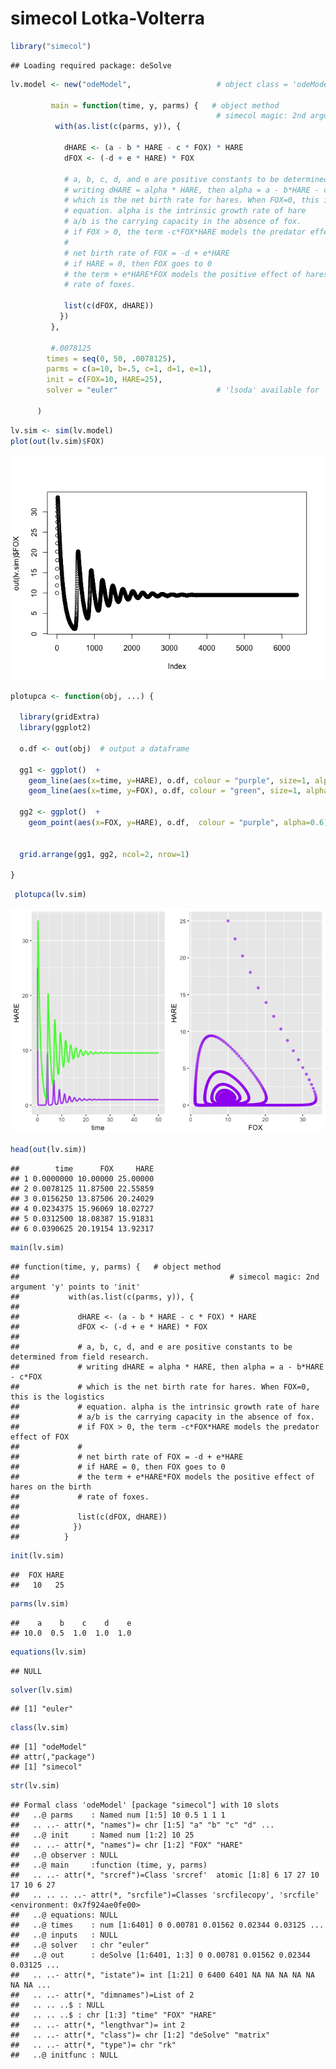 simecol Lotka-Volterra
================

``` r
library("simecol")
```

    ## Loading required package: deSolve

``` r
lv.model <- new("odeModel",                   # object class = 'odeModel'
                
         main = function(time, y, parms) {   # object method
                                              # simecol magic: 2nd argument 'y' points to 'init'
          with(as.list(c(parms, y)), {

            dHARE <- (a - b * HARE - c * FOX) * HARE
            dFOX <- (-d + e * HARE) * FOX
            
            # a, b, c, d, and e are positive constants to be determined from field research.
            # writing dHARE = alpha * HARE, then alpha = a - b*HARE - c*FOX
            # which is the net birth rate for hares. When FOX=0, this is the logistics
            # equation. alpha is the intrinsic growth rate of hare 
            # a/b is the carrying capacity in the absence of fox.
            # if FOX > 0, the term -c*FOX*HARE models the predator effect of FOX
            #
            # net birth rate of FOX = -d + e*HARE
            # if HARE = 0, then FOX goes to 0
            # the term + e*HARE*FOX models the positive effect of hares on the birth
            # rate of foxes. 
          
            list(c(dFOX, dHARE))
           })
         },
         
         #.0078125
        times = seq(0, 50, .0078125), 
        parms = c(a=10, b=.5, c=1, d=1, e=1),
        init = c(FOX=10, HARE=25),
        solver = "euler"                      # 'lsoda' available for 'odemodel' class
        
      )
```

``` r
lv.sim <- sim(lv.model)
plot(out(lv.sim)$FOX)
```

![](LV_files/figure-markdown_github/unnamed-chunk-2-1.png)

``` r
plotupca <- function(obj, ...) {
  
  library(gridExtra)
  library(ggplot2)
  
  o.df <- out(obj)  # output a dataframe
  
  gg1 <- ggplot()  +
    geom_line(aes(x=time, y=HARE), o.df, colour = "purple", size=1, alpha=0.8)  +
    geom_line(aes(x=time, y=FOX), o.df, colour = "green", size=1, alpha=0.8)
  
  gg2 <- ggplot()  +
    geom_point(aes(x=FOX, y=HARE), o.df,  colour = "purple", alpha=0.6) 
  
  
  grid.arrange(gg1, gg2, ncol=2, nrow=1)

}
```

``` r
 plotupca(lv.sim)
```

![](LV_files/figure-markdown_github/unnamed-chunk-4-1.png)

``` r
head(out(lv.sim))
```

    ##        time      FOX     HARE
    ## 1 0.0000000 10.00000 25.00000
    ## 2 0.0078125 11.87500 22.55859
    ## 3 0.0156250 13.87506 20.24029
    ## 4 0.0234375 15.96069 18.02727
    ## 5 0.0312500 18.08387 15.91831
    ## 6 0.0390625 20.19154 13.92317

``` r
main(lv.sim)
```

    ## function(time, y, parms) {   # object method
    ##                                               # simecol magic: 2nd argument 'y' points to 'init'
    ##           with(as.list(c(parms, y)), {
    ## 
    ##             dHARE <- (a - b * HARE - c * FOX) * HARE
    ##             dFOX <- (-d + e * HARE) * FOX
    ##             
    ##             # a, b, c, d, and e are positive constants to be determined from field research.
    ##             # writing dHARE = alpha * HARE, then alpha = a - b*HARE - c*FOX
    ##             # which is the net birth rate for hares. When FOX=0, this is the logistics
    ##             # equation. alpha is the intrinsic growth rate of hare 
    ##             # a/b is the carrying capacity in the absence of fox.
    ##             # if FOX > 0, the term -c*FOX*HARE models the predator effect of FOX
    ##             #
    ##             # net birth rate of FOX = -d + e*HARE
    ##             # if HARE = 0, then FOX goes to 0
    ##             # the term + e*HARE*FOX models the positive effect of hares on the birth
    ##             # rate of foxes. 
    ##           
    ##             list(c(dFOX, dHARE))
    ##            })
    ##          }

``` r
init(lv.sim)
```

    ##  FOX HARE 
    ##   10   25

``` r
parms(lv.sim)
```

    ##    a    b    c    d    e 
    ## 10.0  0.5  1.0  1.0  1.0

``` r
equations(lv.sim)
```

    ## NULL

``` r
solver(lv.sim)
```

    ## [1] "euler"

``` r
class(lv.sim)
```

    ## [1] "odeModel"
    ## attr(,"package")
    ## [1] "simecol"

``` r
str(lv.sim)
```

    ## Formal class 'odeModel' [package "simecol"] with 10 slots
    ##   ..@ parms    : Named num [1:5] 10 0.5 1 1 1
    ##   .. ..- attr(*, "names")= chr [1:5] "a" "b" "c" "d" ...
    ##   ..@ init     : Named num [1:2] 10 25
    ##   .. ..- attr(*, "names")= chr [1:2] "FOX" "HARE"
    ##   ..@ observer : NULL
    ##   ..@ main     :function (time, y, parms)  
    ##   .. ..- attr(*, "srcref")=Class 'srcref'  atomic [1:8] 6 17 27 10 17 10 6 27
    ##   .. .. .. ..- attr(*, "srcfile")=Classes 'srcfilecopy', 'srcfile' <environment: 0x7f924ae0fe00> 
    ##   ..@ equations: NULL
    ##   ..@ times    : num [1:6401] 0 0.00781 0.01562 0.02344 0.03125 ...
    ##   ..@ inputs   : NULL
    ##   ..@ solver   : chr "euler"
    ##   ..@ out      : deSolve [1:6401, 1:3] 0 0.00781 0.01562 0.02344 0.03125 ...
    ##   .. ..- attr(*, "istate")= int [1:21] 0 6400 6401 NA NA NA NA NA NA NA ...
    ##   .. ..- attr(*, "dimnames")=List of 2
    ##   .. .. ..$ : NULL
    ##   .. .. ..$ : chr [1:3] "time" "FOX" "HARE"
    ##   .. ..- attr(*, "lengthvar")= int 2
    ##   .. ..- attr(*, "class")= chr [1:2] "deSolve" "matrix"
    ##   .. ..- attr(*, "type")= chr "rk"
    ##   ..@ initfunc : NULL
